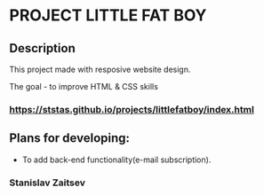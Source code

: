 # PROJECT LITTLE FAT BOY

## Description
 This project made with resposive website design.
 
 The goal - to improve HTML & CSS skills  

### https://ststas.github.io/projects/littlefatboy/index.html

## Plans for developing:  
* To add back-end functionality(e-mail subscription).

### Stanislav Zaitsev 
